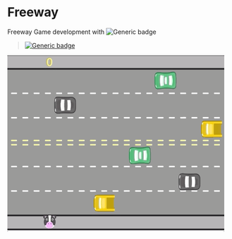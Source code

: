 # Freeway
Freeway Game development with ![Generic badge](https://img.shields.io/badge/JavaScript-F7DF1E?style=for-the-badge&logo=javascript&logoColor=black)


> [![Generic badge](https://img.shields.io/badge/<Status>-<Finished>-<COLOR>.svg)](https://shields.io/)


![](freeway.gif)
